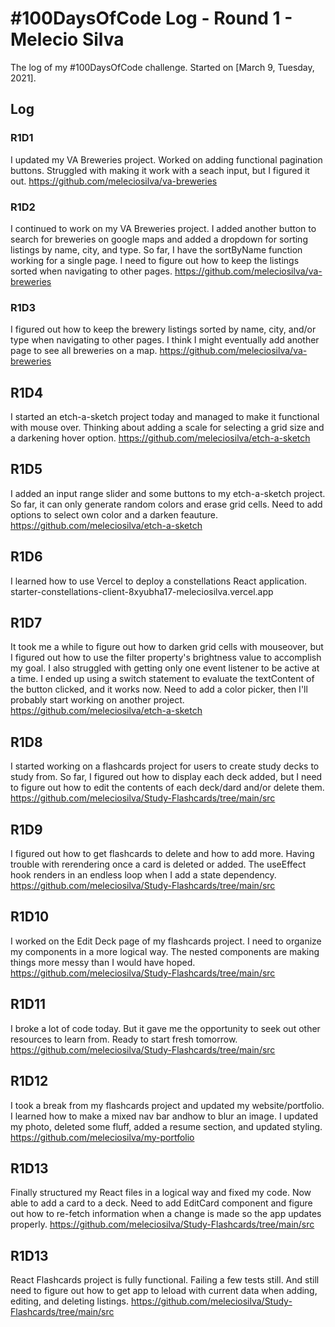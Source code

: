 # #100DaysOfCode Log - Round 1 - Melecio Silva

The log of my #100DaysOfCode challenge. Started on [March 9, Tuesday, 2021].

## Log

### R1D1 
I updated my VA Breweries project. Worked on adding functional pagination buttons. Struggled with making it work with a seach input, but I figured it out.
https://github.com/meleciosilva/va-breweries

### R1D2
I continued to work on my VA Breweries project. I added another button to search for breweries on google maps and added a dropdown for sorting listings by name, city, and type. So far, I have the sortByName function working for a single page. I need to figure out how to keep the listings sorted when navigating to other pages.
https://github.com/meleciosilva/va-breweries

### R1D3
I figured out how to keep the brewery listings sorted by name, city, and/or type when navigating to other pages. I think I might eventually add another page to see all breweries on a map.
https://github.com/meleciosilva/va-breweries

## R1D4
I started an etch-a-sketch project today and managed to make it functional with mouse over. Thinking about adding a scale for selecting a grid size and a darkening hover option.
https://github.com/meleciosilva/etch-a-sketch

## R1D5
I added an input range slider and some buttons to my etch-a-sketch project. So far, it can only generate random colors and erase grid cells. Need to add options to select own color and a darken feauture.
https://github.com/meleciosilva/etch-a-sketch

## R1D6
I learned how to use Vercel to deploy a constellations React application. 
starter-constellations-client-8xyubha17-meleciosilva.vercel.app

## R1D7
It took me a while to figure out how to darken grid cells with mouseover, but I figured out how to use the filter property's brightness value to accomplish my goal. I also struggled with getting only one event listener to be active at a time. I ended up using a switch statement to evaluate the textContent of the button clicked, and it works now. Need to add a color picker, then I'll probably start working on another project.
https://github.com/meleciosilva/etch-a-sketch

## R1D8
I started working on a flashcards project for users to create study decks to study from. So far, I figured out how to display each deck added, but I need to figure out how to edit the contents of each deck/dard and/or delete them.
https://github.com/meleciosilva/Study-Flashcards/tree/main/src

## R1D9
I figured out how to get flashcards to delete and how to add more. Having trouble with rerendering once a card is deleted or added. The useEffect hook renders in an endless loop when I add a state dependency. 
https://github.com/meleciosilva/Study-Flashcards/tree/main/src

## R1D10
I worked on the Edit Deck page of my flashcards project. I need to organize my components in a more logical way. The nested components are making things more messy than I would have hoped.
https://github.com/meleciosilva/Study-Flashcards/tree/main/src

## R1D11
I broke a lot of code today. But it gave me the opportunity to seek out other resources to learn from. Ready to start fresh tomorrow.
https://github.com/meleciosilva/Study-Flashcards/tree/main/src

## R1D12
I took a break from my flashcards project and updated my website/portfolio. I learned how to make a mixed nav bar andhow to blur an image. I updated my photo, deleted some fluff, added a resume section, and updated styling.
https://github.com/meleciosilva/my-portfolio

## R1D13
Finally structured my React files in a logical way and fixed my code. Now able to add a card to a deck. Need to add EditCard component and figure out how to re-fetch information when a change is made so the app updates properly. 
https://github.com/meleciosilva/Study-Flashcards/tree/main/src

## R1D13
React Flashcards project is fully functional. Failing a few tests still. And still need to figure out how to get app to leload with current data when adding, editing, and deleting listings.
https://github.com/meleciosilva/Study-Flashcards/tree/main/src
